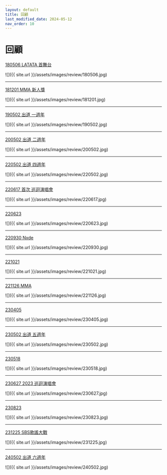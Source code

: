 ```yaml
---
layout: default
title: 回顧
last_modified_date: 2024-05-12
nav_order: 10
---
```


# 回顧

[180506 LATATA 首舞台](https://twitter.com/G_I_DLE/status/993009180263923713)

![]({{ site.url }}/assets/images/review/180506.jpg)

---

[181201 MMA 新人獎](https://twitter.com/G_I_DLE/status/1068879331848384513)

![]({{ site.url }}/assets/images/review/181201.jpg)

---

[190502 出道 一週年](https://twitter.com/G_I_DLE/status/1123964942607163398)

![]({{ site.url }}/assets/images/review/190502.jpg)

---

[200502 出道 二週年](https://twitter.com/G_I_DLE/status/1256524033778003968)

![]({{ site.url }}/assets/images/review/200502.jpg)

---

[220502 出道 四週年](https://twitter.com/G_I_DLE/status/1521148128631558145)

![]({{ site.url }}/assets/images/review/220502.jpg)

---

[220617 首次 巡迴演唱會](https://twitter.com/G_I_DLE/status/1537796851621015555)

![]({{ site.url }}/assets/images/review/220617.jpg)

---

[220623](https://theqoo.net/square/2495206370)

![]({{ site.url }}/assets/images/review/220623.jpg)

---

[220930 Nxde](https://naver.me/FxXVm7m0)

![]({{ site.url }}/assets/images/review/220930.jpg)

---

[221021](https://twitter.com/GIDLE_TVjp/status/1583020207857053697)

![]({{ site.url }}/assets/images/review/221021.jpg)

---

[221126 MMA](https://twitter.com/Kpop_Herald/status/1596453129113178114)

![]({{ site.url }}/assets/images/review/221126.jpg)

---

[230405](https://twitter.com/G_I_DLE/status/1643584303551610881)

![]({{ site.url }}/assets/images/review/230405.jpg)

---

[230502 出道 五週年](https://twitter.com/G_I_DLE/status/1653072588283985921)

![]({{ site.url }}/assets/images/review/230502.jpg)

---

[230518](https://twitter.com/G_I_DLE/status/1659165579478208512)

![]({{ site.url }}/assets/images/review/230518.jpg)

---

[230627 2023 巡迴演唱會](https://m.entertain.naver.com/article/433/0000094570)

![]({{ site.url }}/assets/images/review/230627.jpg)

---

[230823](https://www.instagram.com/p/CwSU5HoLgLj/)

![]({{ site.url }}/assets/images/review/230823.jpg)

---

[231225 SBS歌謠大戰](https://twitter.com/SBSNOW/status/1739243886596575494)

![]({{ site.url }}/assets/images/review/231225.jpg)

---

[240502 出道 六週年](https://twitter.com/G_I_DLE/status/1786040495023763756)

![]({{ site.url }}/assets/images/review/240502.jpg)
